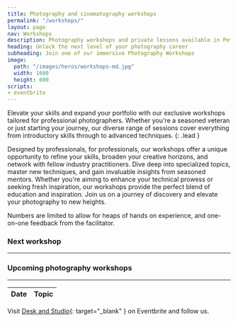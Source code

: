 ```yaml
---
title: Photography and cinematography workshops
permalink: "/workshops/"
layout: page
nav: Workshops
description: Photography workshops and private lessons available in Petersham, Sydney.
heading: Unlock the next level of your photography career
subheading: Join one of our immersive Photography Workshops
image:
  path: "/images/heros/workshops-md.jpg"
  width: 1600
  height: 600
scripts:
- eventbrite
---
```


Elevate your skills and expand your portfolio with our exclusive workshops tailored for professional photographers. Whether you're a seasoned veteran or just starting your journey, our diverse range of sessions cover everything from introductory skills through to advanced techniques.
{: .lead }

Designed by professionals, for professionals, our workshops offer a unique opportunity to refine your skills, broaden your creative horizons, and network with fellow industry practitioners. Dive deep into specialized topics, master new techniques, and gain invaluable insights from seasoned mentors. Whether you're aiming to enhance your technical prowess or seeking fresh inspiration, our workshops provide the perfect blend of education and inspiration. Join us on a journey of discovery and elevate your photography to new heights.

Numbers are limited to allow for heaps of hands on experience, and one-on-one feedback from the facilitator.

### Next workshop

---

<div id="next-workshop-detail"></div>

### Upcoming photography workshops

---

<table id="workshops" class="table">
  <thead>
    <tr>
      <th scope="col">Date</th>
      <th scope="col">Topic</th>
    </tr>
  </thead>
  <tbody></tbody>
</table>

Visit [Desk and Studio](https://www.eventbrite.com.au/o/desk-and-studio-17651945687){: target="_blank" } on Eventbrite and follow us.
